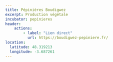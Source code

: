 ```yaml
---
title: Pépinières Boudigwez
excerpt: Production végétale
incubator: pepinieres
header:
    actions:
        - label: "Lien direct"
          url: https://boudigwez-pepiniere.fr/
location:
  latitude: 48.319213
  longitude: -3.687261
---
```

